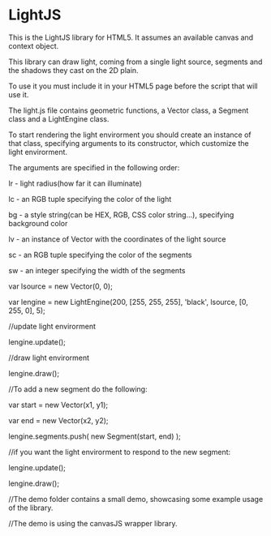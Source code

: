 # LightJS

This is the LightJS library for HTML5.
It assumes an available canvas and context object.

This library can draw light, coming from a single light source,
segments and the shadows they cast on the 2D plain.

To use it you must include it in your HTML5 page before the script that will use it.

The light.js file contains geometric functions,
a Vector class, a Segment class and a LightEngine class.

To start rendering the light envirorment you should create an instance of that class,
specifying arguments to its constructor, which customize the light envirorment.

The arguments are specified in the following order:

lr - light radius(how far it can illuminate)

lc - an RGB tuple specifying the color of the light

bg - a style string(can be HEX, RGB, CSS color string...), specifying background color

lv - an instance of Vector with the coordinates of the light source

sc - an RGB tuple specifying the color of the segments

sw - an integer specifying the width of the segments


var lsource = new Vector(0, 0);

var lengine = new LightEngine(200, [255, 255, 255], 'black', lsource, [0, 255, 0], 5);

//update light envirorment

lengine.update();

//draw light envirorment

lengine.draw();

//To add a new segment do the following:

var start = new Vector(x1, y1);

var end = new Vector(x2, y2);

lengine.segments.push( new Segment(start, end) );

//if you want the light envirorment to respond to the new segment:

lengine.update();

lengine.draw();

//The demo folder contains a small demo, showcasing some example usage of the library.

//The demo is using the canvasJS wrapper library.
